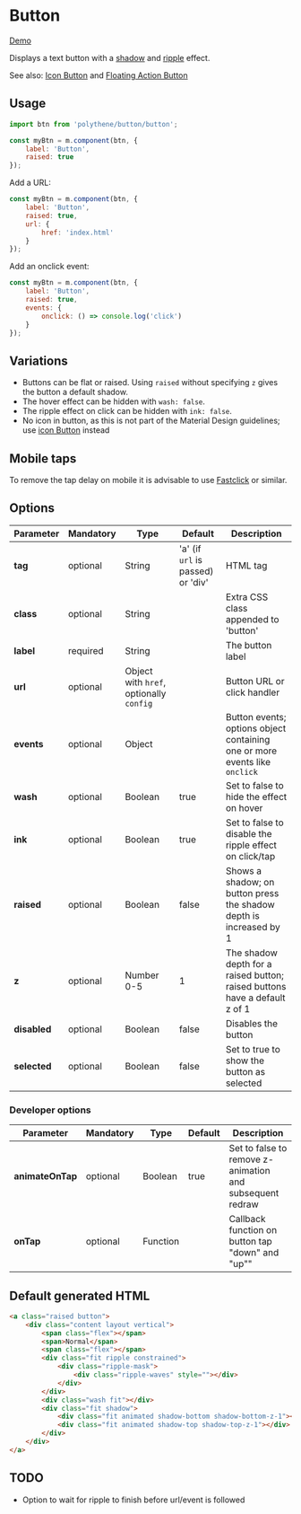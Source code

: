 # Button
<a class="btn-demo" href="http://arthurclemens.github.io/Polythene-examples/index.html#/button">Demo</a>

Displays a text button with a [shadow](#shadow) and [ripple](#ripple) effect.

See also: [Icon Button](#icon-button) and [Floating Action Button](#fab)

## Usage

```javascript
import btn from 'polythene/button/button';

const myBtn = m.component(btn, {
    label: 'Button',
    raised: true
});
```

Add a URL:

```javascript
const myBtn = m.component(btn, {
    label: 'Button',
    raised: true,
    url: {
        href: 'index.html'
    }
});
```

Add an onclick event:

```javascript
const myBtn = m.component(btn, {
    label: 'Button',
    raised: true,
    events: {
        onclick: () => console.log('click')
    }
});
```

## Variations

- Buttons can be flat or raised. Using `raised` without specifying `z` gives the button a default shadow.
- The hover effect can be hidden with `wash: false`.
- The ripple effect on click can be hidden with `ink: false`.
- No icon in button, as this is not part of the Material Design guidelines; use [icon Button](#icon-button) instead


## Mobile taps

To remove the tap delay on mobile it is advisable to use [Fastclick](https://github.com/ftlabs/fastclick) or similar.



## Options

**Parameter** | **Mandatory** | **Type**                                | **Default**                       | **Description**
------------- | ------------- | --------------------------------------- | --------------------------------- | --------------------------------------------------------------------------
**tag**       | optional      | String                                  | 'a' (if `url` is passed) or 'div' | HTML tag
**class**     | optional      | String                                  |                                   | Extra CSS class appended to 'button'
**label**     | required      | String                                  |                                   | The button label
**url**       | optional      | Object with `href`, optionally `config` |                                   | Button URL or click handler
**events**    | optional      | Object                                  |                                   | Button events; options object containing one or more events like `onclick`
**wash**      | optional      | Boolean                                 | true                              | Set to false to hide the effect on hover
**ink**       | optional      | Boolean                                 | true                              | Set to false to disable the ripple effect on click/tap
**raised**    | optional      | Boolean                                 | false                             | Shows a shadow; on button press the shadow depth is increased by 1
**z**         | optional      | Number 0-5                              | 1                                 | The shadow depth for a raised button; raised buttons have a default z of 1
**disabled**  | optional      | Boolean                                 | false                             | Disables the button
**selected**  | optional      | Boolean                                 | false                             | Set to true to show the button as selected

### Developer options

**Parameter**    | **Mandatory** | **Type** | **Default** | **Description**
---------------- | ------------- | -------- | ----------- | --------------------------------------------------------
**animateOnTap** | optional      | Boolean  | true        | Set to false to remove z-animation and subsequent redraw
**onTap**        | optional      | Function |             | Callback function on button tap "down" and "up""

## Default generated HTML

```html
<a class="raised button">
    <div class="content layout vertical">
        <span class="flex"></span>
        <span>Normal</span>
        <span class="flex"></span>
        <div class="fit ripple constrained">
            <div class="ripple-mask">
                <div class="ripple-waves" style=""></div>
            </div>
        </div>
        <div class="wash fit"></div>
        <div class="fit shadow">
            <div class="fit animated shadow-bottom shadow-bottom-z-1"></div>
            <div class="fit animated shadow-top shadow-top-z-1"></div>
        </div>
    </div>
</a>
```

## TODO
- Option to wait for ripple to finish before url/event is followed
